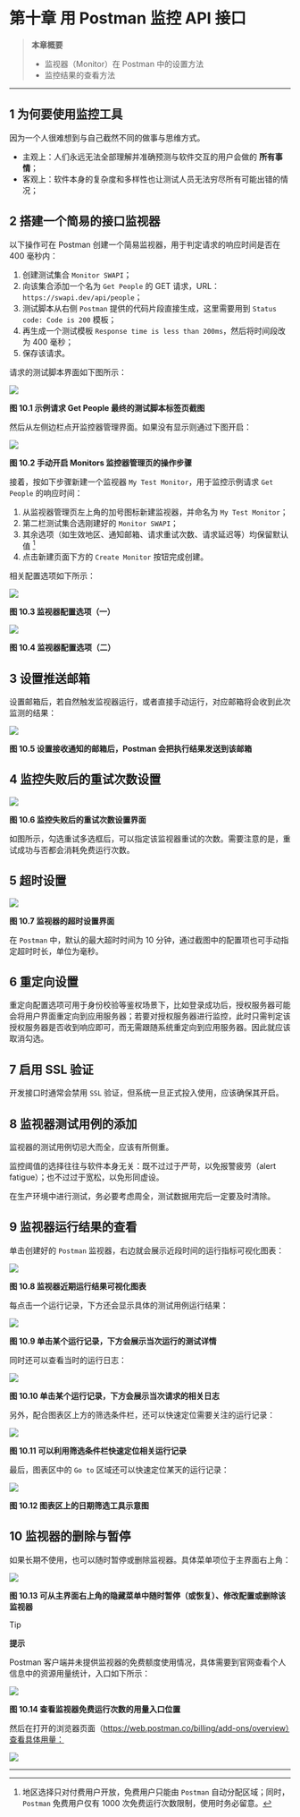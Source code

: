 # 第十章 用 Postman 监控 API 接口



> **本章概要**
>
> - 监视器（Monitor）在 Postman 中的设置方法
> - 监控结果的查看方法

---



## 1 为何要使用监控工具

因为一个人很难想到与自己截然不同的做事与思维方式。

- 主观上：人们永远无法全部理解并准确预测与软件交互的用户会做的 **所有事情**；
- 客观上：软件本身的复杂度和多样性也让测试人员无法穷尽所有可能出错的情况；



## 2 搭建一个简易的接口监视器

以下操作可在 Postman 创建一个简易监视器，用于判定请求的响应时间是否在 400 毫秒内：

1. 创建测试集合 `Monitor SWAPI`；
2. 向该集合添加一个名为 `Get People` 的 GET 请求，URL：`https://swapi.dev/api/people`；
3. 测试脚本从右侧 `Postman` 提供的代码片段直接生成，这里需要用到 `Status code: Code is 200` 模板；
4. 再生成一个测试模板 `Response time is less than 200ms`，然后将时间段改为 400 毫秒；
5. 保存该请求。

请求的测试脚本界面如下图所示：

![](assets/10.1.png)

**图 10.1 示例请求 Get People 最终的测试脚本标签页截图**

然后从左侧边栏点开监控器管理界面。如果没有显示则通过下图开启：

![](assets/10.2.png)

**图 10.2 手动开启 Monitors 监控器管理页的操作步骤**

接着，按如下步骤新建一个监视器 `My Test Monitor`，用于监控示例请求 `Get People` 的响应时间：

1. 从监视器管理页左上角的加号图标新建监视器，并命名为 `My Test Monitor`；
2. 第二栏测试集合选刚建好的 `Monitor SWAPI`；
3. 其余选项（如生效地区、通知邮箱、请求重试次数、请求延迟等）均保留默认值 [^1]
4. 点击新建页面下方的 `Create Monitor` 按钮完成创建。

相关配置选项如下所示：

![](assets/10.3.png)

**图 10.3 监视器配置选项（一）**

![](assets/10.4.png)

**图 10.4 监视器配置选项（二）**



## 3 设置推送邮箱

设置邮箱后，若自然触发监视器运行，或者直接手动运行，对应邮箱将会收到此次监测的结果：

![](assets/10.5.png)

**图 10.5 设置接收通知的邮箱后，Postman 会把执行结果发送到该邮箱**



## 4 监控失败后的重试次数设置

![](assets/10.6.png)

**图 10.6 监控失败后的重试次数设置界面**

如图所示，勾选重试多选框后，可以指定该监视器重试的次数。需要注意的是，重试成功与否都会消耗免费运行次数。



## 5 超时设置

![](assets/10.7.png)

**图 10.7 监视器的超时设置界面**

在 `Postman` 中，默认的最大超时时间为 10 分钟，通过截图中的配置项也可手动指定超时时长，单位为毫秒。



## 6 重定向设置

重定向配置选项可用于身份校验等鉴权场景下，比如登录成功后，授权服务器可能会将用户界面重定向到应用服务器；若要对授权服务器进行监控，此时只需判定该授权服务器是否收到响应即可，而无需跟随系统重定向到应用服务器。因此就应该取消勾选。



## 7 启用 SSL 验证

开发接口时通常会禁用 `SSL` 验证，但系统一旦正式投入使用，应该确保其开启。



## 8 监视器测试用例的添加

监视器的测试用例切忌大而全，应该有所侧重。

监控阈值的选择往往与软件本身无关：既不过过于严苛，以免报警疲劳（alert fatigue）；也不过过于宽松，以免形同虚设。

在生产环境中进行测试，务必要考虑周全，测试数据用完后一定要及时清除。



## 9 监视器运行结果的查看

单击创建好的 `Postman` 监视器，右边就会展示近段时间的运行指标可视化图表：

![](assets/10.8.png)

**图 10.8 监视器近期运行结果可视化图表**

每点击一个运行记录，下方还会显示具体的测试用例运行结果：

![](assets/10.9.png)

**图 10.9 单击某个运行记录，下方会展示当次运行的测试详情**

同时还可以查看当时的运行日志：

![](assets/10.10.png)

**图 10.10 单击某个运行记录，下方会展示当次请求的相关日志**

另外，配合图表区上方的筛选条件栏，还可以快速定位需要关注的运行记录：

![](assets/10.11.png)

**图 10.11 可以利用筛选条件栏快速定位相关运行记录**

最后，图表区中的 `Go to` 区域还可以快速定位某天的运行记录：

![](assets/10.12.png)

**图 10.12 图表区上的日期筛选工具示意图**



## 10 监视器的删除与暂停

如果长期不使用，也可以随时暂停或删除监视器。具体菜单项位于主界面右上角：

![](assets/10.13.png)

**图 10.13 可从主界面右上角的隐藏菜单中随时暂停（或恢复）、修改配置或删除该监视器**



> [!tip]
>
> **提示**
>
> Postman 客户端并未提供监视器的免费额度使用情况，具体需要到官网查看个人信息中的资源用量统计，入口如下所示：
>
> ![](assets/10.14.png)
>
> **图 10.14 查看监视器免费运行次数的用量入口位置**
>
> 然后在打开的浏览器页面（https://web.postman.co/billing/add-ons/overview）查看具体用量：
>
> ![](assets/10.15.png)



---

[^1]: 地区选择只对付费用户开放，免费用户只能由 `Postman` 自动分配区域；同时，`Postman` 免费用户仅有 1000 次免费运行次数限制，使用时务必留意。

